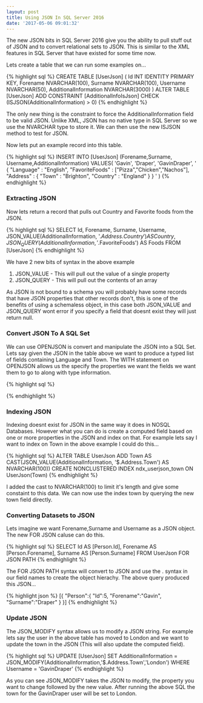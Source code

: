 ```yaml
---
layout: post
title: Using JSON In SQL Server 2016
date: '2017-05-06 09:01:32'
---
```


The new JSON bits in SQL Server 2016 give you the ability to pull stuff out of JSON and to convert relational sets to JSON. This is similar to the XML features in SQL Server that have existed for some time now.

Lets create a table that we can run some examples on...

{% highlight sql %}
CREATE TABLE [UserJson]
(
    Id INT IDENTITY PRIMARY KEY,
    Forename NVARCHAR(100),
    Surname NVARCHAR(100),
    Username NVARCHAR(50),
    AdditionalInformation NVARCHAR(3000)
)
ALTER TABLE [UserJson] ADD CONSTRAINT [AdditionalInfoIsJson] CHECK (ISJSON(AdditionalInformation) > 0)
{% endhighlight %}

The only new thing is the constraint to force the AdditionalInformation field to be valid JSON. Unlike XML, JSON has no native type in SQL Server so we use the NVARCHAR type to store it. We can then use the new ISJSON method to test for JSON.

Now lets put an example record into this table.

{% highlight sql %}
INSERT INTO [UserJson] (Forename,Surname, Username,AdditionalInformation)
VALUES(
    'Gavin',
    'Draper',
    'GavinDraper',
    '
    {
        "Language" : "English",
        "FavoriteFoods" : ["Pizza","Chicken","Nachos"],
        "Address" : {
            "Town" : "Brighton",
            "Country" : "England"
        }
    }
    '
)
{% endhighlight %}

### Extracting JSON ###

Now lets return a record that pulls out Country and Favorite foods from the JSON.

{% highlight sql %}
SELECT 
	Id,
	Forename,
	Surname,
	Username,
	JSON_VALUE(AdditionalInformation, '$.Address.Country') AS Country,
	JSON_QUERY(AdditionalInformation, '$.FavoriteFoods') AS Foods
FROM [UserJson]
{% endhighlight %}

We have 2 new bits of syntax in the above example 
1. JSON_VALUE - This will pull out the value of a single property
2. JSON_QUERY - This will pull out the contents of an array 

As JSON is not bound to a schema you will probably have some records that have JSON properties that other records don't, this is one of the benefits of using a schemaless object, in this case both JSON_VALUE and JSON_QUERY wont error if you specify a field that doesnt exist they will just return null.

### Convert JSON To A SQL Set ###
We can use OPENJSON is convert and manipulate the JSON into a SQL Set. Lets say given the JSON in the table above we want to produce a typed list of fields containing Language and Town. The WITH statement on OPENJSON allows us the specify the properties we want the fields we want them to go to along with type information.

{% highlight sql %}

{% endhighlight %}

### Indexing JSON ###

Indexing doesnt exist for JSON in the same way it does in NOSQL Databases. However what you can do is create a computed field based on one or more properties in the JSON and index on that. For example lets say I want to index on Town in the above example I could do this...

{% highlight sql %}
ALTER TABLE UserJson ADD Town AS CAST(JSON_VALUE(AdditionalInformation, '$.Address.Town') AS NVARCHAR(100))
CREATE NONCLUSTERED INDEX ndx_userjson_town ON UserJson(Town)
{% endhighlight %}

I added the cast to NVARCHAR(100) to limit it's length and give some constaint to this data. We can now use the index town by querying the new town field directly.

### Converting Datasets to JSON ###

Lets imagine we want Forename,Surname and Username as a JSON object. The new FOR JSON caluse can do this.

{% highlight sql %}
SELECT
    Id AS [Person.Id],
    Forename AS [Person.Forename],
    Surname AS [Person.Surname]
FROM UserJson
FOR JSON PATH
{% endhighlight %}

The FOR JSON PATH syntax will convert to JSON and use the . syntax in our field names to create the object hierachy. The above query produced this JSON...

{% highlight json %}
[{
    "Person":{
        "Id":5,
        "Forename":"Gavin",
        "Surname":"Draper"
    }
}]
{% endhighlight %}

### Update JSON ###
The JSON_MODIFY syntax allows us to modify a JSON string. For example lets say the user in the above table has moved to London and we want to update the town in the JSON (This will also update the computed field).

{% highlight sql %}
UPDATE [UserJson] 
SET AdditionalInformation = JSON_MODIFY(AdditionalInformation,'$.Address.Town','London') 
WHERE Username = 'GavinDraper'
{% endhighlight %}

As you can see JSON_MODIFY takes the JSON to modify, the property you want to change followed by the new value. After running the above SQL the town for the GavinDraper user will be set to London.
